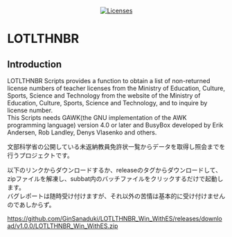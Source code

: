 <p align="center">
    <a href="https://opensource.org/licenses/BSD-3-Clause"><img src="https://img.shields.io/badge/license-bsd-orange.svg" alt="Licenses"></a>
</p>

# LOTLTHNBR

## Introduction

LOTLTHNBR Scripts provides a function to obtain a list of non-returned license numbers of teacher licenses from the Ministry of Education, Culture, Sports, Science and Technology from the website of the Ministry of Education, Culture, Sports, Science and Technology, and to inquire by license number.  
This Scripts needs GAWK(the GNU implementation of the AWK programming language) version 4.0 or later and BusyBox developed by Erik Andersen, Rob Landley, Denys Vlasenko and others.  

文部科学省の公開している未返納教員免許状一覧からデータを取得し照会までを行うプロジェクトです。

以下のリンクからダウンロードするか、releaseのタグからダウンロードして、zipファイルを解凍し、subbat内のバッチファイルをクリックするだけで起動します。  
バグレポートは随時受け付けますが、それ以外の苦情は基本的に受け付けませんのであしからず。

https://github.com/GinSanaduki/LOTLTHNBR_Win_WithES/releases/download/v1.0.0/LOTLTHNBR_Win_WithES.zip

